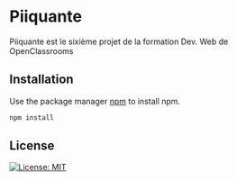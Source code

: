 # Piiquante

Piiquante est le sixième projet de la formation Dev. Web de OpenClassrooms

## Installation

Use the package manager [npm](https://www.npmjs.com/) to install npm.

```bash
npm install
```

## License
[![License: MIT](https://img.shields.io/badge/License-MIT-yellow.svg)](https://opensource.org/licenses/MIT)

